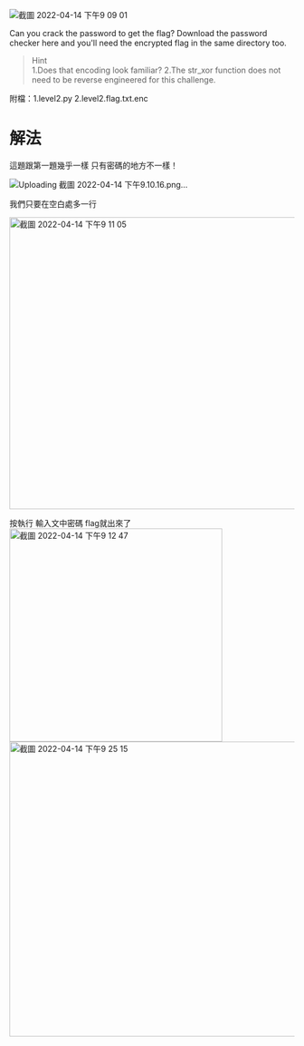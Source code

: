 ![截圖 2022-04-14 下午9 09 01](https://user-images.githubusercontent.com/74231280/163399582-dfdbc6b8-f986-4f64-9854-c6965ac2d5e7.png)

Can you crack the password to get the flag?
Download the password checker here and you'll need the encrypted flag in the same directory too.

> Hint  
> 1.Does that encoding look familiar?
> 2.The str_xor function does not need to be reverse engineered for this challenge.

附檔：1.level2.py  2.level2.flag.txt.enc
# 解法
這題跟第一題幾乎一樣 只有密碼的地方不一樣！

![Uploading 截圖 2022-04-14 下午9.10.16.png…]()

我們只要在空白處多一行

<img width="515" alt="截圖 2022-04-14 下午9 11 05" src="https://user-images.githubusercontent.com/74231280/163400031-b46915e7-6f7b-4d6b-b766-88e13f632592.png">



按執行 輸入文中密碼 flag就出來了
<img width="376" alt="截圖 2022-04-14 下午9 12 47" src="https://user-images.githubusercontent.com/74231280/163400060-3842f05a-c5ff-4e6b-9f97-b4675d834daf.png">
<img width="520" alt="截圖 2022-04-14 下午9 25 15" src="https://user-images.githubusercontent.com/74231280/163400334-abf11faf-aa8c-409e-8f4b-f779754f5b84.png">

